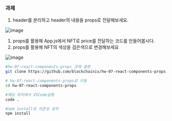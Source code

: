 ### 과제

1. header를 분리하고 header의 내용을 props로 전달해보세요.

![image](https://user-images.githubusercontent.com/114838716/194193724-454f0868-3355-48ef-9d53-9e2449c61968.png)

1. props를 활용해 App.js에서 NFT로 price를 전달하는 코드를 만들어봅시다.
2. props를 활용해 NFT의 색상을 검은색으로 변경해보세요

![image](https://user-images.githubusercontent.com/114838716/194193738-46bc1a9c-d0ed-4528-9e38-2f3caeba5cdb.png)

```bash
#hw-07-react-components-props 과제 클론
git clone https://github.com/blockchainis/hw-07-react-components-props.git

# hw-07-react-components-props로 이동
cd hw-07-react-components-props

#해당 위치에서 VSCode실행
code .

#npm install로 의존성 설치
npm install
```
